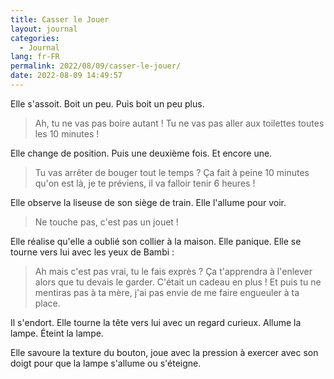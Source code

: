 ```yaml
---
title: Casser le Jouer
layout: journal
categories:
  - Journal
lang: fr-FR
permalink: 2022/08/09/casser-le-jouer/
date: 2022-08-09 14:49:57
---
```


Elle s'assoit. Boit un peu. Puis boit un peu plus.

> Ah, tu ne vas pas boire autant ! Tu ne vas pas aller aux toilettes toutes les 10 minutes !

Elle change de position. Puis une deuxième fois. Et encore une.

> Tu vas arrêter de bouger tout le temps ?
> Ça fait à peine 10 minutes qu'on est là, je te préviens, il va falloir tenir 6 heures !

Elle observe la liseuse de son siège de train. Elle l'allume pour voir.

> Ne touche pas, c'est pas un jouet !

Elle réalise qu'elle a oublié son collier à la maison. Elle panique. Elle se tourne vers lui avec les yeux de Bambi :

> Ah mais c'est pas vrai, tu le fais exprès ?
> Ça t'apprendra à l'enlever alors que tu devais le garder.
> C'était un cadeau en plus !
> Et puis tu ne mentiras pas à ta mère, j'ai pas envie de me faire engueuler à ta place.

Il s'endort. Elle tourne la tête vers lui avec un regard curieux. Allume la lampe. Éteint la lampe.

Elle savoure la texture du bouton, joue avec la pression à exercer avec son doigt pour que la lampe s'allume ou s'éteigne.